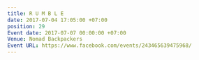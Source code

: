 ```yaml
---
title: R U M B L E
date: 2017-07-04 17:05:00 +07:00
position: 29
Event date: 2017-07-07 00:00:00 +07:00
Venue: Nomad Backpackers
Event URL: https://www.facebook.com/events/243465639475968/
---
```


